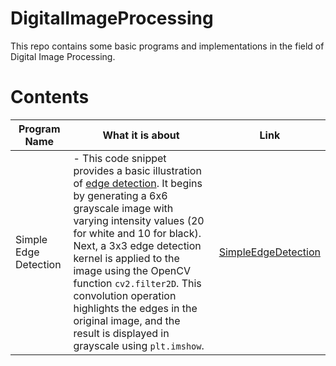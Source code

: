 # DigitalImageProcessing

This repo contains some basic programs and implementations in the field of Digital Image Processing.

# Contents

| Program Name          | What it is about | Link|
|-----------------------|-------------------|-----------|
| Simple Edge Detection | - This code snippet provides a basic illustration of [edge detection](https://en.wikipedia.org/wiki/Edge_detection). It begins by generating a 6x6 grayscale image with varying intensity values (20 for white and 10 for black). Next, a 3x3 edge detection kernel is applied to the image using the OpenCV function `cv2.filter2D`. This convolution operation highlights the edges in the original image, and the result is displayed in grayscale using `plt.imshow`.           | [SimpleEdgeDetection](https://github.com/Adrija-G/DigitalImageProcessing/blob/main/SimpleEdgeDetection.ipynb) |
